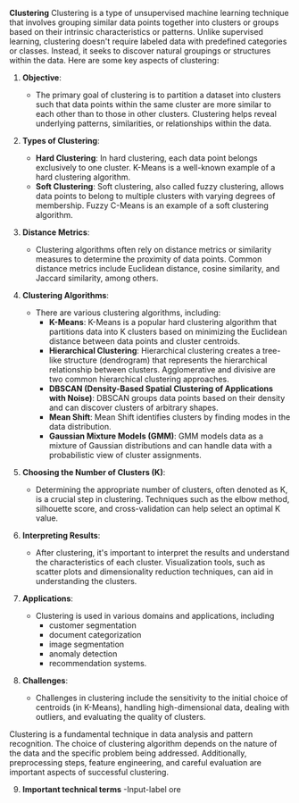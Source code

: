 **Clustering**
Clustering is a type of unsupervised machine learning technique that involves grouping similar data points together into clusters or groups based on their intrinsic characteristics or patterns. Unlike supervised learning, clustering doesn't require labeled data with predefined categories or classes. Instead, it seeks to discover natural groupings or structures within the data. Here are some key aspects of clustering:

1. **Objective**:
   - The primary goal of clustering is to partition a dataset into clusters such that data points within the same cluster are more similar to each other than to those in other clusters. Clustering helps reveal underlying patterns, similarities, or relationships within the data.

2. **Types of Clustering**:
   - **Hard Clustering**: In hard clustering, each data point belongs exclusively to one cluster. K-Means is a well-known example of a hard clustering algorithm.
   - **Soft Clustering**: Soft clustering, also called fuzzy clustering, allows data points to belong to multiple clusters with varying degrees of membership. Fuzzy C-Means is an example of a soft clustering algorithm.

3. **Distance Metrics**:
   - Clustering algorithms often rely on distance metrics or similarity measures to determine the proximity of data points. Common distance metrics include Euclidean distance, cosine similarity, and Jaccard similarity, among others.

4. **Clustering Algorithms**:
   - There are various clustering algorithms, including:
     - **K-Means**: K-Means is a popular hard clustering algorithm that partitions data into K clusters based on minimizing the Euclidean distance between data points and cluster centroids.
     - **Hierarchical Clustering**: Hierarchical clustering creates a tree-like structure (dendrogram) that represents the hierarchical relationship between clusters. Agglomerative and divisive are two common hierarchical clustering approaches.
     - **DBSCAN (Density-Based Spatial Clustering of Applications with Noise)**: DBSCAN groups data points based on their density and can discover clusters of arbitrary shapes.
     - **Mean Shift**: Mean Shift identifies clusters by finding modes in the data distribution.
     - **Gaussian Mixture Models (GMM)**: GMM models data as a mixture of Gaussian distributions and can handle data with a probabilistic view of cluster assignments.

5. **Choosing the Number of Clusters (K)**:
   - Determining the appropriate number of clusters, often denoted as K, is a crucial step in clustering. Techniques such as the elbow method, silhouette score, and cross-validation can help select an optimal K value.

6. **Interpreting Results**:
   - After clustering, it's important to interpret the results and understand the characteristics of each cluster. Visualization tools, such as scatter plots and dimensionality reduction techniques, can aid in understanding the clusters.

7. **Applications**:
   - Clustering is used in various domains and applications, including 
     - customer segmentation 
     - document categorization 
     - image segmentation 
     - anomaly detection 
     - recommendation systems.

8. **Challenges**:
   - Challenges in clustering include the sensitivity to the initial choice of centroids (in K-Means), handling high-dimensional data, dealing with outliers, and evaluating the quality of clusters.

Clustering is a fundamental technique in data analysis and pattern recognition. The choice of clustering algorithm depends on the nature of the data and the specific problem being addressed. Additionally, preprocessing steps, feature engineering, and careful evaluation are important aspects of successful clustering.

9. **Important technical terms**
    -Input-label ore
